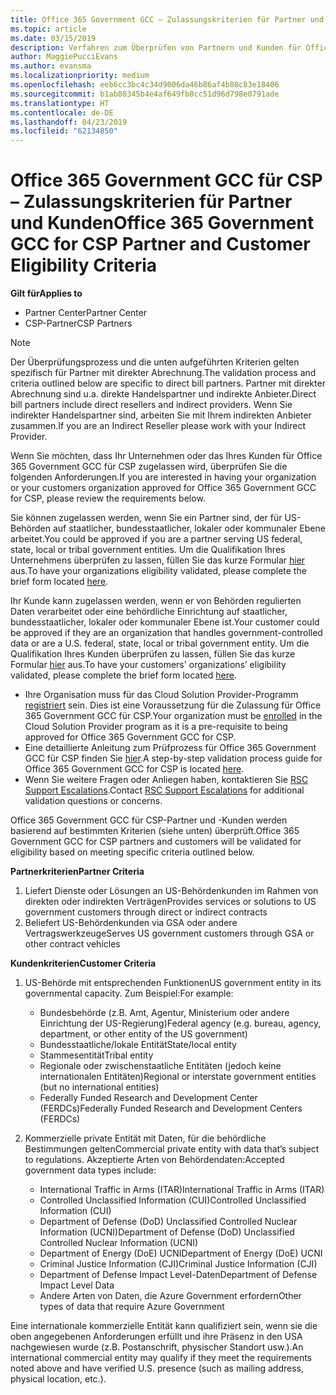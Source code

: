 ```yaml
---
title: Office 365 Government GCC – Zulassungskriterien für Partner und Kunden | Partner Center
ms.topic: article
ms.date: 03/15/2019
description: Verfahren zum Überprüfen von Partnern und Kunden für Office 365 Government GCC für CSP.
author: MaggiePucciEvans
ms.author: evansma
ms.localizationpriority: medium
ms.openlocfilehash: eeb6cc3bc4c34d9006da46b86af4b80c83e18406
ms.sourcegitcommit: b1ab80345b4e4af649fb8cc51d96d798e0791ade
ms.translationtype: HT
ms.contentlocale: de-DE
ms.lasthandoff: 04/23/2019
ms.locfileid: "62134850"
---
```

# <a name="office-365-government-gcc-for-csp-partner-and-customer-eligibility-criteria"></a><span data-ttu-id="4c5d6-103">Office 365 Government GCC für CSP – Zulassungskriterien für Partner und Kunden</span><span class="sxs-lookup"><span data-stu-id="4c5d6-103">Office 365 Government GCC for CSP Partner and Customer Eligibility Criteria</span></span>

<span data-ttu-id="4c5d6-104">**Gilt für**</span><span class="sxs-lookup"><span data-stu-id="4c5d6-104">**Applies to**</span></span>

-  <span data-ttu-id="4c5d6-105">Partner Center</span><span class="sxs-lookup"><span data-stu-id="4c5d6-105">Partner Center</span></span>
-  <span data-ttu-id="4c5d6-106">CSP-Partner</span><span class="sxs-lookup"><span data-stu-id="4c5d6-106">CSP Partners</span></span>

>[!NOTE]
><span data-ttu-id="4c5d6-107">Der Überprüfungsprozess und die unten aufgeführten Kriterien gelten spezifisch für Partner mit direkter Abrechnung.</span><span class="sxs-lookup"><span data-stu-id="4c5d6-107">The validation process and criteria outlined below are specific to direct bill partners.</span></span> <span data-ttu-id="4c5d6-108">Partner mit direkter Abrechnung sind u.a. direkte Handelspartner und indirekte Anbieter.</span><span class="sxs-lookup"><span data-stu-id="4c5d6-108">Direct bill partners include direct resellers and indirect providers.</span></span>  <span data-ttu-id="4c5d6-109">Wenn Sie indirekter Handelspartner sind, arbeiten Sie mit Ihrem indirekten Anbieter zusammen.</span><span class="sxs-lookup"><span data-stu-id="4c5d6-109">If you are an Indirect Reseller please work with your Indirect Provider.</span></span> 

<span data-ttu-id="4c5d6-110">Wenn Sie möchten, dass Ihr Unternehmen oder das Ihres Kunden für Office 365 Government GCC für CSP zugelassen wird, überprüfen Sie die folgenden Anforderungen.</span><span class="sxs-lookup"><span data-stu-id="4c5d6-110">If you are interested in having your organization or your customers organization approved for Office 365 Government GCC for CSP, please review the requirements below.</span></span>

<span data-ttu-id="4c5d6-111">Sie können zugelassen werden, wenn Sie ein Partner sind, der für US-Behörden auf staatlicher, bundesstaatlicher, lokaler oder kommunaler Ebene arbeitet.</span><span class="sxs-lookup"><span data-stu-id="4c5d6-111">You could be approved if you are a partner serving US federal, state, local or tribal government entities.</span></span> <span data-ttu-id="4c5d6-112">Um die Qualifikation Ihres Unternehmens überprüfen zu lassen, füllen Sie das kurze Formular [hier](https://products.office.com/government/eligibility-validation?ReqType=CSPPartner) aus.</span><span class="sxs-lookup"><span data-stu-id="4c5d6-112">To have your organizations eligibility validated, please complete the brief form located [here](https://products.office.com/government/eligibility-validation?ReqType=CSPPartner).</span></span>

<span data-ttu-id="4c5d6-113">Ihr Kunde kann zugelassen werden, wenn er von Behörden regulierten Daten verarbeitet oder eine behördliche Einrichtung auf staatlicher, bundesstaatlicher, lokaler oder kommunaler Ebene ist.</span><span class="sxs-lookup"><span data-stu-id="4c5d6-113">Your customer could be approved if they are an organization that handles government-controlled data or are a U.S. federal, state, local or tribal government entity.</span></span> <span data-ttu-id="4c5d6-114">Um die Qualifikation Ihres Kunden überprüfen zu lassen, füllen Sie das kurze Formular [hier](https://products.office.com/government/eligibility-validation?ReqType=CSPCustomer) aus.</span><span class="sxs-lookup"><span data-stu-id="4c5d6-114">To have your customers' organizations’ eligibility validated, please complete the brief form located [here](https://products.office.com/government/eligibility-validation?ReqType=CSPCustomer).</span></span> 

-   <span data-ttu-id="4c5d6-115">Ihre Organisation muss für das Cloud Solution Provider-Programm [registriert](https://partnercenter.microsoft.com/partner/cloud-solution-provider) sein. Dies ist eine Voraussetzung für die Zulassung für Office 365 Government GCC für CSP.</span><span class="sxs-lookup"><span data-stu-id="4c5d6-115">Your organization must be [enrolled](https://partnercenter.microsoft.com/partner/cloud-solution-provider) in the Cloud Solution Provider program as it is a pre-requisite to being approved for Office 365 Government GCC for CSP.</span></span>
-   <span data-ttu-id="4c5d6-116">Eine detaillierte Anleitung zum Prüfprozess für Office 365 Government GCC für CSP finden Sie [hier](https://go.microsoft.com/fwlink/?linkid=2007323).</span><span class="sxs-lookup"><span data-stu-id="4c5d6-116">A step-by-step validation process guide for Office 365 Government GCC for CSP is located [here](https://go.microsoft.com/fwlink/?linkid=2007323).</span></span>
-   <span data-ttu-id="4c5d6-117">Wenn Sie weitere Fragen oder Anliegen haben, kontaktieren Sie [RSC Support Escalations](mailto:usgcce@microsoft.com).</span><span class="sxs-lookup"><span data-stu-id="4c5d6-117">Contact [RSC Support Escalations](mailto:usgcce@microsoft.com) for additional validation questions or concerns.</span></span>

<span data-ttu-id="4c5d6-118">Office 365 Government GCC für CSP-Partner und -Kunden werden basierend auf bestimmten Kriterien (siehe unten) überprüft.</span><span class="sxs-lookup"><span data-stu-id="4c5d6-118">Office 365 Government GCC for CSP partners and customers will be validated for eligibility based on meeting specific criteria outlined below.</span></span>

<span data-ttu-id="4c5d6-119">**Partnerkriterien**</span><span class="sxs-lookup"><span data-stu-id="4c5d6-119">**Partner Criteria**</span></span>
1.  <span data-ttu-id="4c5d6-120">Liefert Dienste oder Lösungen an US-Behördenkunden im Rahmen von direkten oder indirekten Verträgen</span><span class="sxs-lookup"><span data-stu-id="4c5d6-120">Provides services or solutions to US government customers through direct or indirect contracts</span></span>
2.  <span data-ttu-id="4c5d6-121">Beliefert US-Behördenkunden via GSA oder andere Vertragswerkzeuge</span><span class="sxs-lookup"><span data-stu-id="4c5d6-121">Serves US government customers through GSA or other contract vehicles</span></span>

<span data-ttu-id="4c5d6-122">**Kundenkriterien**</span><span class="sxs-lookup"><span data-stu-id="4c5d6-122">**Customer Criteria**</span></span>
1.  <span data-ttu-id="4c5d6-123">US-Behörde mit entsprechenden Funktionen</span><span class="sxs-lookup"><span data-stu-id="4c5d6-123">US government entity in its governmental capacity.</span></span> <span data-ttu-id="4c5d6-124">Zum Beispiel:</span><span class="sxs-lookup"><span data-stu-id="4c5d6-124">For example:</span></span>
 
    -  <span data-ttu-id="4c5d6-125">Bundesbehörde (z.B. Amt, Agentur, Ministerium oder andere Einrichtung der US-Regierung)</span><span class="sxs-lookup"><span data-stu-id="4c5d6-125">Federal agency (e.g. bureau, agency, department, or other entity of the US government)</span></span>
    -   <span data-ttu-id="4c5d6-126">Bundesstaatliche/lokale Entität</span><span class="sxs-lookup"><span data-stu-id="4c5d6-126">State/local entity</span></span> 
    -   <span data-ttu-id="4c5d6-127">Stammesentität</span><span class="sxs-lookup"><span data-stu-id="4c5d6-127">Tribal entity</span></span>
    -   <span data-ttu-id="4c5d6-128">Regionale oder zwischenstaatliche Entitäten (jedoch keine internationalen Entitäten)</span><span class="sxs-lookup"><span data-stu-id="4c5d6-128">Regional or interstate government entities (but no international entities)</span></span>
    -   <span data-ttu-id="4c5d6-129">Federally Funded Research and Development Center (FERDCs)</span><span class="sxs-lookup"><span data-stu-id="4c5d6-129">Federally Funded Research and Development Centers (FERDCs)</span></span>

2.  <span data-ttu-id="4c5d6-130">Kommerzielle private Entität mit Daten, für die behördliche Bestimmungen gelten</span><span class="sxs-lookup"><span data-stu-id="4c5d6-130">Commercial private entity with data that’s subject to regulations.</span></span> <span data-ttu-id="4c5d6-131">Akzeptierte Arten von Behördendaten:</span><span class="sxs-lookup"><span data-stu-id="4c5d6-131">Accepted government data types include:</span></span> 
    -   <span data-ttu-id="4c5d6-132">International Traffic in Arms (ITAR)</span><span class="sxs-lookup"><span data-stu-id="4c5d6-132">International Traffic in Arms (ITAR)</span></span>
    -   <span data-ttu-id="4c5d6-133">Controlled Unclassified Information (CUI)</span><span class="sxs-lookup"><span data-stu-id="4c5d6-133">Controlled Unclassified Information (CUI)</span></span>
    -   <span data-ttu-id="4c5d6-134">Department of Defense (DoD) Unclassified Controlled Nuclear Information (UCNI)</span><span class="sxs-lookup"><span data-stu-id="4c5d6-134">Department of Defense (DoD) Unclassified Controlled Nuclear Information (UCNI)</span></span>
    -   <span data-ttu-id="4c5d6-135">Department of Energy (DoE) UCNI</span><span class="sxs-lookup"><span data-stu-id="4c5d6-135">Department of Energy (DoE) UCNI</span></span>
    -   <span data-ttu-id="4c5d6-136">Criminal Justice Information (CJI)</span><span class="sxs-lookup"><span data-stu-id="4c5d6-136">Criminal Justice Information (CJI)</span></span>
    -   <span data-ttu-id="4c5d6-137">Department of Defense Impact Level-Daten</span><span class="sxs-lookup"><span data-stu-id="4c5d6-137">Department of Defense Impact Level Data</span></span>
    -   <span data-ttu-id="4c5d6-138">Andere Arten von Daten, die Azure Government erfordern</span><span class="sxs-lookup"><span data-stu-id="4c5d6-138">Other types of data that require Azure Government</span></span>

<span data-ttu-id="4c5d6-139">Eine internationale kommerzielle Entität kann qualifiziert sein, wenn sie die oben angegebenen Anforderungen erfüllt und ihre Präsenz in den USA nachgewiesen wurde (z.B. Postanschrift, physischer Standort usw.).</span><span class="sxs-lookup"><span data-stu-id="4c5d6-139">An international commercial entity may qualify if they meet the requirements noted above and have verified U.S. presence (such as mailing address, physical location, etc.).</span></span>

